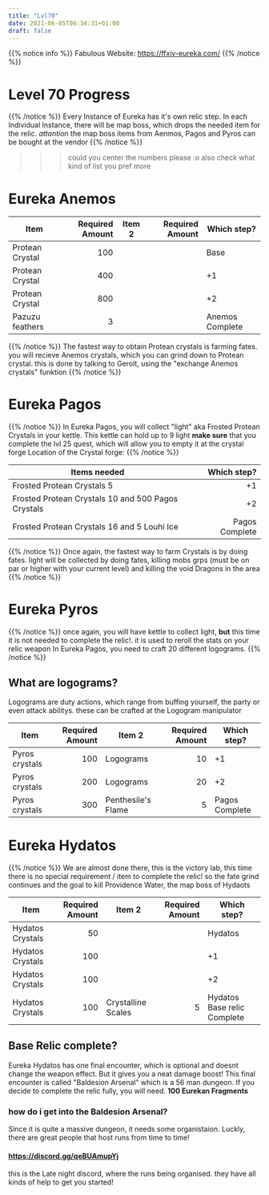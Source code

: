 ```yaml
---
title: "Lvl70"
date: 2021-06-05T06:34:31+01:00
draft: false
---
```

{{% notice info %}}
Fabulous Website: https://ffxiv-eureka.com/
{{% /notice %}}

# Level 70 Progress
{{% /notice %}}
Every Instance of Eureka has it's own relic step.
In each Individual Instance, there will be map boss, which drops the needed item for the relic.
*attantion* the map boss items from Aenmos, Pagos and Pyros can be bought at the vendor
{{% /notice %}}

>>> could you center the numbers please :o
>>> also check what kind of list you pref more 

# Eureka Anemos

| Item | Required Amount | Item 2 | Required Amount | Which step? |
| --- | ---: | --- | ---: | -- |
| Protean Crystal | 100 ||| Base | 
| Protean Crystal | 400 ||| +1 |
| Protean Crystal | 800 ||| +2 |
| Pazuzu feathers | 3 ||| Anemos Complete

{{% /notice %}}
The fastest way to obtain Protean crystals is farming fates.
you will recieve Anemos crystals, which you can grind down to Protean crystal.
this is done by talking to Gerolt, using the "exchange Anemos crystals" funktion
{{% /notice %}}

# Eureka Pagos
{{% /notice %}}
In Eureka Pagos, you will collect "light" aka Frosted Protean Crystals in your kettle. This kettle can hold up to 9 light
**make sure** that you complete the lvl 25 quest, which will allow you to empty it at the crystal forge
Location of the Crystal forge: 
{{% /notice %}}


| Items needed | | Which step? |
| --- | -- |---: |
| Frosted Protean Crystals 5 || +1 |
| Frosted Protean Crystals  10 and  500 Pagos Crystals  || +2 |
| Frosted Protean Crystals  16 and  5 Louhi Ice || Pagos Complete |

{{% /notice %}}
Once again, the fastest way to farm Crystals is by doing fates. light will be collected by doing fates, killing mobs grps (must be on par or higher with your current level) and killing the void Dragons in the area
{{% /notice %}}

# Eureka Pyros
{{% /notice %}}
once again, you will have kettle to collect light, **but** this time it is not needed to complete the relic!. it is used to reroll the stats on your relic weapon
In Eureka Pagos, you need to craft 20 different logograms.
{{% /notice %}}
## What are logograms?
Logograms are duty actions, which range from buffing yourself, the party or even attack abilitys.
these can be crafted at the Logogram manipulator


| Item | Required Amount | Item 2 | Required Amount | Which step? |
| --- | ---: | --- | ---: | -- |
| Pyros crystals | 100 | Logograms | 10 | +1 |   
| Pyros crystals | 200 | Logograms | 20 | +2 |
| Pyros crystals | 300 | Penthesile's Flame | 5 | Pagos Complete |

# Eureka Hydatos
{{% /notice %}}
We are almost done there, this is the victory lab, this time there is no special requirement / item to complete the relic!
so the fate grind continues and the goal to kill Providence Water, the map boss of Hydaots

| Item | Required Amount | Item 2 | Required Amount | Which step? |
| --- | ---: | --- | ---: | -- |
| Hydatos Crystals | 50 ||| Hydatos |
| Hydatos Crystals | 100 ||| +1
| Hydatos Crystals | 100 ||| +2
| Hydatos Crystals | 100 | Crystalline Scales | 5 | Hydatos Base relic Complete |

## Base Relic complete?
Eureka Hydatos has one final encounter, which is optional and doesnt change the weapon effect. But it gives you a neat damage boost!
This final encounter is called "Baldesion Arsenal" which is a 56 man dungeon. If you decide to complete the relic fully, you will need.
****100 Eurekan Fragments****

### how do i get into the Baldesion Arsenal?
Since it is quite a massive dungeon, it needs some organistaion. Luckly, there are great people that host runs from time to time!
#### https://discord.gg/qeBUAmupYj
this is the Late night discord, where the runs being organised. they have all kinds of help to get you started!